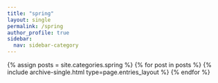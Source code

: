 ```yaml
---
title: "spring"
layout: single
permalink: /spring
author_profile: true
sidebar:
  nav: sidebar-category
---
```

{% assign posts = site.categories.spring %}
{% for post in posts %} {% include archive-single.html type=page.entries_layout %} {% endfor %}